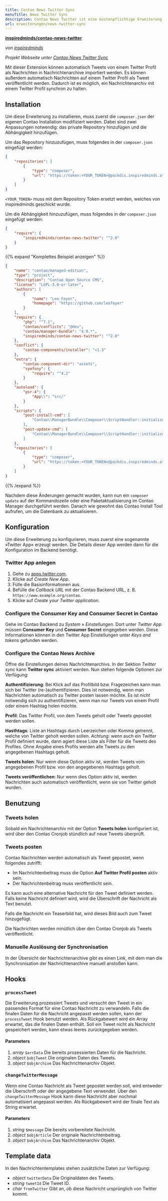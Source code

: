 ```yaml
---
title: Contao News Twitter Sync
menuTitle: News Twitter Sync
description: Contao News Twitter ist eine kostenpflichtige Erweiterung zur Synchronisierung von Tweets mit einem Nachrichtenarchiv.
url: erweiterungen/news-twitter-sync
---
```


**[inspiredminds/contao-news-twitter](https://extensions.contao.org/?p=inspiredminds%2Fcontao-news-twitter)**

_von [inspiredminds](https://www.inspiredminds.at/)_

_Projekt Webseite unter [Contao News Twitter Sync](https://www.inspiredminds.at/contao-news-twitter)_

Mit dieser Extension können automatisch Tweets von einem Twitter Profil als Nachrichten 
in Nachrichtenarchive importiert werden. Es können außerdem automatisch Nachrichten 
auf einem Twitter Profil als Tweet veröffentlicht werden. Dadurch ist es möglich, 
ein Nachrichtenarchiv mit einem Twitter Profil synchron zu halten.


## Installation

Um diese Erweiterung zu installieren, muss zuerst die `composer.json` der eigenen 
Contao Installation modifiziert werden. Dabei sind zwei Anpassungen notwendig: das 
private Repository hinzufügen und die Abhängigkeit hinzufügen.

Um das Repository hinzuzufügen, muss folgendes in der `composer.json` eingefügt werden:

```json
{
    "repositories": [
        {
            "type": "composer",
            "url": "https://token:<YOUR_TOKEN>@packdis.inspiredminds.at/r"
        }
    ]
}
```

`<YOUR_TOKEN>` muss mit dem Repository Token ersetzt werden, welches von inspiredminds 
geschickt wurde.

Um die Abhängigkeit hinzuzufügen, muss folgendes in der `composer.json` eingefügt 
werden:

```json
{
    "require": {
        "inspiredminds/contao-news-twitter": "^2.0"
    }
}
```

{{% expand "Komplettes Beispiel anzeigen" %}}
```json
{
    "name": "contao/managed-edition",
    "type": "project",
    "description": "Contao Open Source CMS",
    "license": "LGPL-3.0-or-later",
    "authors": [
        {
            "name": "Leo Feyer",
            "homepage": "https://github.com/leofeyer"
        }
    ],
    "require": {
        "php": "^7.1",
        "contao/conflicts": "@dev",
        "contao/manager-bundle": "4.9.*",
        "inspiredminds/contao-news-twitter": "^2.0"
    },
    "conflict": {
        "contao-components/installer": "<1.3"
    },
    "extra": {
        "contao-component-dir": "assets",
        "symfony": {
            "require": "^4.2"
        }
    },
    "autoload": {
        "psr-4": {
            "App\\": "src/"
        }
    },
    "scripts": {
        "post-install-cmd": [
            "Contao\\ManagerBundle\\Composer\\ScriptHandler::initializeApplication"
        ],
        "post-update-cmd": [
            "Contao\\ManagerBundle\\Composer\\ScriptHandler::initializeApplication"
        ]
    },
    "repositories": [
        {
            "type": "composer",
            "url": "https://token:<YOUR_TOKEN>@packdis.inspiredminds.at/r"
        }
    ]
}
```
{{% /expand %}}

Nachdem diese Änderungen gemacht wurden, kann nun ein `composer update` auf der 
Kommandozeile oder eine Paketaktualisierung im Contao Manager durchgeführt werden. 
Danach wie gewohnt das Contao Install Tool aufrufen, um die Datenbank zu aktualisieren.


## Konfiguration

Um diese Erweiterung zu konfigurieren, muss zuerst eine sogenannte »Twitter App« erzeugt 
werden. Die Details dieser App werden dann für die Konfiguration im Backend benötigt.


### Twitter App anlegen

1. Gehe zu [apps.twitter.com](https://apps.twitter.com/).
2. Klicke auf _Create New App_.
3. Fülle die Basisinformationen aus.
4. Befülle die _Callback URL_ mit der Contao Backend URL, z. B. `https://www.example.org/contao`.
5. Klicke auf _Create your Twitter application_.


### Configure the Consumer Key and Consumer Secret in Contao

Gehe im Contao Backend zu _System_ » _Einstellungen_. Dort unter _Twitter App_ müssen 
__Consumer Key__ und  __Consumer Secret__ eingegeben werden. Diese Informationen 
können in den Twitter App Einstellungen unter _Keys and tokens_ gefunden werden.


### Configure the Contao News Archive

Öffne die Einstellungen deines Nachrichtenarchivs. In der Sektion _Twitter sync_ 
kann __Twitter sync__ aktiviert werden. Nun stehen folgende Optionen zur Verfügung:

__Authentifizierung__: Bei Klick auf das Profilbild bzw. Fragezeichen kann man sich
bei Twitter (re-)authentifizieren. Dies ist notwendig, wenn man Nachrichten automatisch
zu Twitter posten lassen möchte. Es ist _nicht_ notwendig sich zu authentifizieren,
wenn man nur Tweets von einem Profil oder einem Hashtag holen möchte.

__Profil__: Das Twitter Profil, von dem Tweets geholt oder Tweets gepostet werden 
sollen.

__Hasthtags__: Liste an Hashtags durch Leerzeichen oder Komma getrennt, welche von
Twitter geholt werden sollen. _Achtung:_ wenn auch ein Twitter Profil definiert 
wurde, dann agiert diese Liste als Filter für die Tweets des Profiles. Ohne Angabe
eines Profils werden alle Tweets zu den angegebenen Hashtags geholt.

__Tweets holen__: Nur wenn diese Option aktiv ist, werden Tweets vom angegebenen
Profil bzw. von den angegebenen Hashtags geholt.

__Tweets veröffentlichen__: Nur wenn dies Option aktiv ist, werden Nachrichten auch 
automatisch veröffentlicht, wenn sie von Twitter geholt wurden.


## Benutzung

### Tweets holen

Sobald ein Nachrichtenarchiv mit der Option __Tweets holen__ konfiguriert ist, wird
über den Contao Cronjob stündlich auf neue Tweets überprüft.


### Tweets posten

Contao Nachrichten werden automatisch als Tweet gepostet, wenn folgendes zutrifft:

* Im Nachrichtenbeitrag muss die Option __Auf Twitter Profil posten__ aktiv sein.
* Der Nachrichtenbeitrag muss veröffentlicht sein.

Es kann auch eine alternative Nachricht für den Tweet definiert werden. Falls keine
Nachricht definiert wird, wird die Überschrift der Nachricht als Text benutzt.

Falls die Nachricht ein Teaserbild hat, wird dieses Bild auch zum Tweet hinzugefügt.

Die Nachrichten werden minütlich über den Contao Cronjob als Tweets veröffentlicht.


### Manuelle Auslösung der Synchronisation

In der Übersicht der Nachrichtenarchive gibt es einen Link, mit dem man die Synchronisation
der Nachrichtenarchive manuell anstoßen kann.


## Hooks

### `processTweet`

Die Erweiterung prozessiert Tweets und versucht den Tweet in ein passendes Format
für eine Contao Nachricht zu verwandeln. Falls die finalen Daten für die Nachricht
angepasst werden sollen, kann der `processTweet` Hook benutzt werden. Als Rückgabewert
wird ein Array erwartet, das die finalen Daten enthält. Soll ein Tweet nicht als
Nachricht gespeichert werden, kann etwas leeres zurückgegeben werden.


#### Parameters

1. _array_ `$arrData` Die bereits prozessierten Daten für die Nachricht.
2. _object_ `$objTweet` Die originalen Daten des Tweets.
3. _object_ `$objArchive` Das Nachrichtenarchiv Objekt.


### `changeTwitterMessage`

Wenn eine Contao Nachricht als Tweet gepostet werden soll, wird entweder die Überschrift
oder der angegebene Text verwendet. Über den `changeTwitterMessage` Hook kann diese
Nachricht aber nochmal automatisiert angepasst werden. Als Rückgabewert wird der
finale Text als String erwartet.

#### Parameters

1. _string_ `$message` Die bereits vorbereitete Nachricht.
2. _object_ `$objArticle` Der originale Nachrichtenbeitrag.
3. _object_ `$objArchive` Das Nachrichtenarchiv Objekt.


## Template data

In den Nachrichtentemplates stehen zusätzliche Daten zur Verfügung:

- _object_ `twitterData` Die Originaldaten des Tweets.
- _string_ `tweetId` Die Tweet ID.
- _char_ `fromTwitter` Gibt an, ob diese Nachricht ursprünglich von Twitter kommt.
